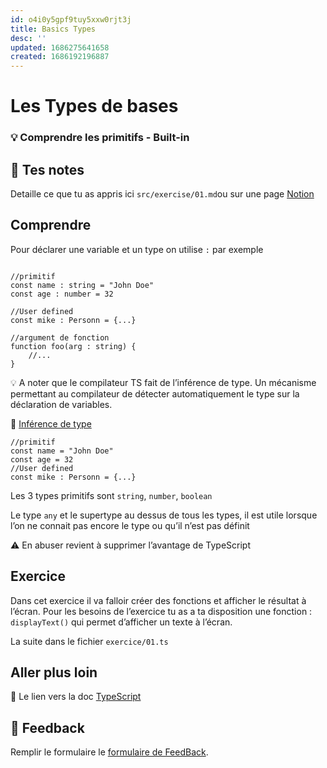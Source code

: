 ```yaml
---
id: o4i0y5gpf9tuy5xxw0rjt3j
title: Basics Types
desc: ''
updated: 1686275641658
created: 1686192196887
---
```

# Les Types de bases

### 💡 Comprendre les primitifs - Built-in

## 📝 Tes notes

Detaille ce que tu as appris ici
`src/exercise/01.md`ou sur une page [Notion](https://go.mikecodeur.com/course-notes-template)

## Comprendre

Pour déclarer une variable et un type on utilise `:` par exemple

```tsx

//primitif
const name : string = "John Doe"
const age : number = 32

//User defined
const mike : Personn = {...}

//argument de fonction
function foo(arg : string) {
	//...
}
```

<aside>
💡 A noter que le compilateur TS fait de l’inférence de type. Un mécanisme permettant au compilateur de détecter automatiquement le type sur la déclaration de variables.

</aside>

📑 [Inférence de type](https://fr.wikipedia.org/wiki/Inf%C3%A9rence_de_types)

```tsx
//primitif
const name = "John Doe"
const age = 32
//User defined
const mike : Personn = {...}
```

Les 3 types primitifs sont `string`, `number`, `boolean`

Le type `any` et le supertype au dessus de tous les types, il est utile lorsque
l’on ne connait pas encore le type ou qu’il n’est pas définit

<aside>
⚠️ En abuser revient à supprimer l’avantage de TypeScript

</aside>

## Exercice

Dans cet exercice il va falloir créer des fonctions et afficher le résultat à
l’écran. Pour les besoins de l’exercice tu as a ta disposition une fonction :
`displayText()` qui permet d’afficher un texte à l’écran.

La suite dans le fichier `exercice/01.ts`

## Aller plus loin

📑 Le lien vers la doc
[TypeScript](https://www.typescriptlang.org/docs/handbook/2/everyday-types.html)

## 🐜 Feedback

Remplir le formulaire le
[formulaire de FeedBack](https://go.mikecodeur.com/cours-react-avis?entry.1912869708=TypeScript%20PRO&entry.1430994900=2.Les%20Fondamentaux&entry.533578441=01%20Les%20bases).
